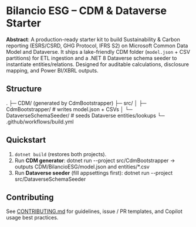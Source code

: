 # Bilancio ESG – CDM & Dataverse Starter

**Abstract**: A production-ready starter kit to build Sustainability & Carbon reporting (ESRS/CSRD, GHG Protocol, IFRS S2) on Microsoft Common Data Model and Dataverse. It ships a lake-friendly CDM folder (`model.json` + CSV partitions) for ETL ingestion and a .NET 8 Dataverse schema seeder to instantiate entities/relations. Designed for auditable calculations, disclosure mapping, and Power BI/XBRL outputs.

## Structure
.
├─ CDM/ (generated by CdmBootstrapper)
├─ src/
│  ├─ CdmBootstrapper/        # writes model.json + CSVs
│  └─ DataverseSchemaSeeder/  # seeds Dataverse entities/lookups
└─ .github/workflows/build.yml

## Quickstart
1) `dotnet build` (restores both projects).
2) Run **CDM generator**:
   dotnet run --project src/CdmBootstrapper
   → outputs CDM/BilancioESG/model.json and entities/*.csv
3) Run **Dataverse seeder** (fill appsettings first):
   dotnet run --project src/DataverseSchemaSeeder

## Contributing
See [CONTRIBUTING.md](CONTRIBUTING.md) for guidelines, issue / PR templates, and Copilot usage best practices.
